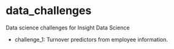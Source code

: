 # data_challenges
Data science challenges for Insight Data Science
* challenge_1: Turnover predictors from employee information.
